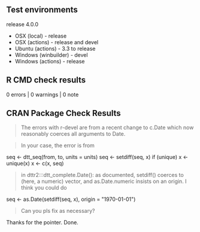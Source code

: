 ## Test environments

release 4.0.0

* OSX (local) - release
* OSX (actions) - release and devel
* Ubuntu (actions) - 3.3 to release
* Windows (winbuilder) - devel
* Windows (actions) - release

## R CMD check results

0 errors | 0 warnings | 0 note

## CRAN Package Check Results

> The errors with r-devel are from a recent change to c.Date which now
reasonably coerces all arguments to Date.

> In your case, the error is from

   seq <- dtt_seq(from, to, units = units)
   seq <- setdiff(seq, x)
   if (unique) 
       x <- unique(x)
   x <- c(x, seq)

> in dttr2:::dtt_complete.Date(): as documented, setdiff() coerces to
(here, a numeric) vector, and as.Date.numeric insists on an origin.  I
think you could do

   seq <- as.Date(setdiff(seq, x), origin = "1970-01-01")

> Can you pls fix as necessary?

Thanks for the pointer. Done.
